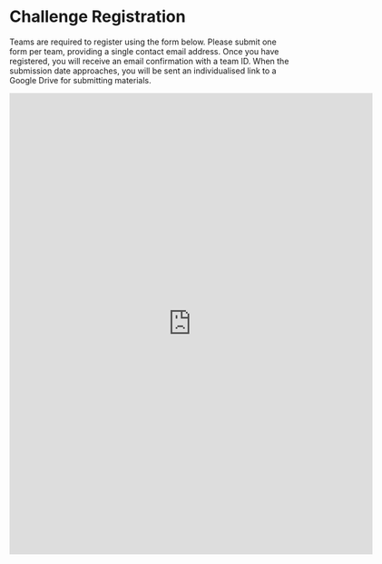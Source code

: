 # Challenge Registration
Teams are required to register using the form below. Please submit one form per team, providing a single contact email address. Once you have registered, you will receive an email confirmation with a team ID. When the submission date approaches, you will be sent an individualised link to a Google Drive for submitting materials.
<iframe src="https://docs.google.com/forms/d/e/1FAIpQLSc4TZzkRF3IXwx3q9dcB9hTIirr0Ky6d0PL76xyQ388NOX_3A/viewform?embedded=true" width="640" height="814" frameborder="0" marginheight="0" marginwidth="0">Loading…</iframe>